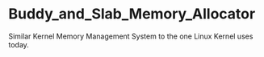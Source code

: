 # Buddy_and_Slab_Memory_Allocator

 Similar Kernel Memory Management System to the one Linux Kernel uses today.
